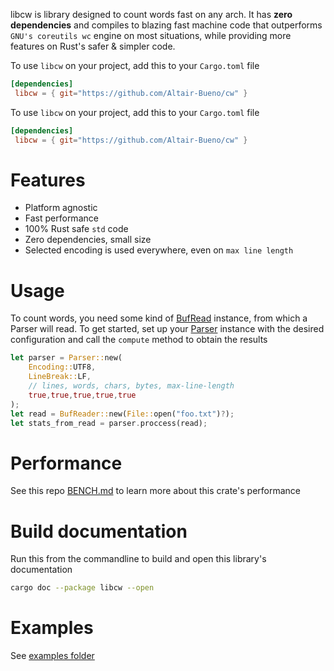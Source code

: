 <!-- cargo-sync-readme start -->

libcw is library designed to count words fast on any arch. It has **zero
dependencies** and compiles to blazing fast machine code that
outperforms `GNU's coreutils wc` engine on most situations, while providing more
features on Rust's safer & simpler code.

To use `libcw` on your project, add this to your `Cargo.toml` file

```toml
[dependencies]
 libcw = { git="https://github.com/Altair-Bueno/cw" }
```

To use `libcw` on your project, add this to your `Cargo.toml` file

```toml
[dependencies]
 libcw = { git="https://github.com/Altair-Bueno/cw" }
```


# Features

- Platform agnostic
- Fast performance
- 100% Rust safe `std` code
- Zero dependencies, small size
- Selected encoding is used everywhere, even on `max line length`

# Usage

To count words, you need some kind of [BufRead](std::io::BufRead) instance, from
which a Parser will read. To get started, set up your [Parser](crate::Parser)
instance with the desired configuration and call the `compute` method to obtain
the results

```rust
let parser = Parser::new(
    Encoding::UTF8,
    LineBreak::LF,
    // lines, words, chars, bytes, max-line-length
    true,true,true,true,true
);
let read = BufReader::new(File::open("foo.txt")?);
let stats_from_read = parser.proccess(read);
```

# Performance

See this
repo [BENCH.md](https://github.com/Altair-Bueno/cw/blob/master/BENCH.md)
to learn more about this crate's performance

<!-- cargo-sync-readme end -->

# Build documentation

Run this from the commandline to build and open this library's documentation

```bash
cargo doc --package libcw --open
```

# Examples

See [examples folder](examples)


